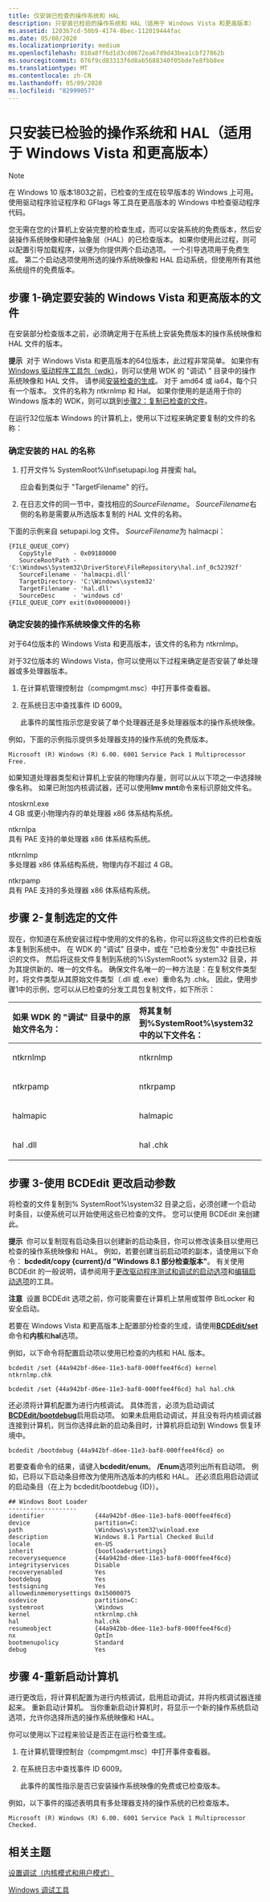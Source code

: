 ```yaml
---
title: 仅安装已检查的操作系统和 HAL
description: 只安装已检验的操作系统和 HAL（适用于 Windows Vista 和更高版本）
ms.assetid: 1203b7cd-50b9-4174-8bec-112019444fac
ms.date: 05/08/2020
ms.localizationpriority: medium
ms.openlocfilehash: 810a8ff6d1d3cd0672ea67d9d43bea1cbf27862b
ms.sourcegitcommit: 076f9cd83313f6d8ab5688340f05bde7e8fbb8ee
ms.translationtype: MT
ms.contentlocale: zh-CN
ms.lasthandoff: 05/09/2020
ms.locfileid: "82999057"
---
```

# <a name="installing-just-the-checked-operating-system-and-hal-for-windows-vista-and-later"></a>只安装已检验的操作系统和 HAL（适用于 Windows Vista 和更高版本）

> [!NOTE]
> 在 Windows 10 版本1803之前，已检查的生成在较早版本的 Windows 上可用。
> 使用驱动程序验证程序和 GFlags 等工具在更高版本的 Windows 中检查驱动程序代码。

您无需在您的计算机上安装完整的检查生成，而可以安装系统的免费版本，然后安装操作系统映像和硬件抽象层（HAL）的已检查版本。 如果你使用此过程，则可以配置引导加载程序，以便为你提供两个启动选项。 一个引导选项用于免费生成。 第二个启动选项使用所选的操作系统映像和 HAL 启动系统，但使用所有其他系统组件的免费版本。

## <a name="step-1---identifying-the-files-to-install-for-windows-vista-and-later"></a>步骤 1-确定要安装的 Windows Vista 和更高版本的文件

在安装部分检查版本之前，必须确定用于在系统上安装免费版本的操作系统映像和 HAL 文件的版本。

**提示**  对于 Windows Vista 和更高版本的64位版本，此过程非常简单。 如果你有[Windows 驱动程序工具包（wdk）](https://docs.microsoft.com/windows-hardware/drivers/)，则可以使用 WDK 的 "调试\\ " 目录中的操作系统映像和 HAL 文件。 请参阅[安装检查的生成](installing-the-checked-build.md)。 对于 amd64 或 ia64，每个只有一个版本。 文件的名称为 ntkrnlmp 和 Hal。 如果你使用的是适用于你的 Windows 版本的 WDK，则可以跳到[步骤2：复制已检查的文件](#step-2---copying-the-checked-files)。

 

在运行32位版本 Windows 的计算机上，使用以下过程来确定要复制的文件的名称：

### <a name="determining-the-name-of-the-hal-that-is-installed"></a>确定安装的 HAL 的名称

1.  打开文件% SystemRoot%\\Inf\\setupapi.log 并搜索 hal。

    应会看到类似于 "TargetFilename" 的行。

2.  在日志文件的同一节中，查找相应的*SourceFilename*。 *SourceFilename*右侧的名称是需要从所选版本复制的 HAL 文件的名称。

下面的示例来自 setupapi.log 文件。 *SourceFilename*为 halmacpi：

```
{FILE_QUEUE_COPY}
   CopyStyle      - 0x09180000
   SourceRootPath - 'C:\Windows\System32\DriverStore\FileRepository\hal.inf_0c52392f'
   SourceFilename - 'halmacpi.dll'
   TargetDirectory- 'C:\Windows\system32'
   TargetFilename - 'hal.dll'
   SourceDesc     - 'windows cd'
{FILE_QUEUE_COPY exit(0x00000000)}
```

### <a name="determining-the-name-of-the-operating-system-image-file-installed"></a>确定安装的操作系统映像文件的名称

对于64位版本的 Windows Vista 和更高版本，该文件的名称为 ntkrnlmp。

对于32位版本的 Windows Vista，你可以使用以下过程来确定是否安装了单处理器或多处理器版本。

1.  在计算机管理控制台（compmgmt.msc）中打开事件查看器。

2.  在系统日志中查找事件 ID 6009。

    此事件的属性指示您是安装了单个处理器还是多处理器版本的操作系统映像。

例如，下面的示例指示提供多处理器支持的操作系统的免费版本。

```
Microsoft (R) Windows (R) 6.00. 6001 Service Pack 1 Multiprocessor Free.
```

如果知道处理器类型和计算机上安装的物理内存量，则可以从以下项之一中选择映像名称。 如果已附加内核调试器，还可以使用**lmv mnt**命令来标识原始文件名。

<span id="NTOSKRNL.EXE"></span>ntoskrnl.exe  
4 GB 或更小物理内存的单处理器 x86 体系结构系统。

<span id="NTKRNLPA.EXE"></span>ntkrnlpa  
具有 PAE 支持的单处理器 x86 体系结构系统。

<span id="NTKRNLMP.EXE"></span>ntkrnlmp  
多处理器 x86 体系结构系统，物理内存不超过 4 GB。

<span id="NTKRPAMP.EXE"></span>ntkrpamp  
具有 PAE 支持的多处理器 x86 体系结构系统。

## <a name="step-2---copying-the-checked-files"></a>步骤 2-复制选定的文件

现在，你知道在系统安装过程中使用的文件的名称，你可以将这些文件的已检查版本复制到系统中。 在 WDK 的 "调试" 目录中，或在 "已检查分发包" 中查找已标识的文件。 然后将这些文件复制到系统的%\\SystemRoot% system32 目录，并为其提供新的、唯一的文件名。 确保文件名唯一的一种方法是：在复制文件类型时，将文件类型从其原始文件类型（.dll 或 .exe）重命名为 .chk。 因此，使用步骤1中的示例，您可以从已检查的分发工具包复制文件，如下所示：

<table>
<colgroup>
<col width="50%" />
<col width="50%" />
</colgroup>
<thead>
<tr class="header">
<th align="left">如果 WDK 的 "调试" 目录中的原始文件名为：</th>
<th align="left">将其复制到%SystemRoot%\system32 中的以下文件名：</th>
</tr>
</thead>
<tbody>
<tr class="odd">
<td align="left"><p>ntkrnlmp</p></td>
<td align="left"><p>ntkrnlmp</p></td>
</tr>
<tr class="even">
<td align="left"><p>ntkrpamp</p></td>
<td align="left"><p>ntkrpamp</p></td>
</tr>
<tr class="odd">
<td align="left"><p>halmapic</p></td>
<td align="left"><p>halmapic</p></td>
</tr>
<tr class="even">
<td align="left"><p>hal .dll</p></td>
<td align="left"><p>hal .chk</p></td>
</tr>
</tbody>
</table>

 

## <a name="step-3---changing-the-boot-parameters-using-bcdedit"></a>步骤 3-使用 BCDEdit 更改启动参数

将检查的文件复制到% SystemRoot%\\system32 目录之后，必须创建一个启动时条目，以便系统可以开始使用这些已检查的文件。 您可以使用 BCDEdit 来创建此。

**提示**  你可以复制现有启动条目以创建新的启动条目，你可以修改该条目以使用已检查的操作系统映像和 HAL。 例如，若要创建当前启动项的副本，请使用以下命令： **bcdedit/copy {current}/d "Windows 8.1 部分检查版本"**。
有关使用 BCDEdit 的一般说明，请参阅用于[更改驱动程序测试和调试的启动选项](boot-options-for-driver-testing-and-debugging.md)和[编辑启动选项](editing-boot-options.md)的工具。

**注意**  设置 BCDEdit 选项之前，你可能需要在计算机上禁用或暂停 BitLocker 和安全启动。

 
若要在 Windows Vista 和更高版本上配置部分检查的生成，请使用[**BCDEdit/set**](https://docs.microsoft.com/windows-hardware/drivers/devtest/bcdedit--set)命令和**内核**和**hal**选项。

例如，以下命令将配置启动项以使用已检查的内核和 HAL 版本。

```
bcdedit /set {44a942bf-d6ee-11e3-baf8-000ffee4f6cd} kernel ntkrnlmp.chk
```

```
bcdedit /set {44a942bf-d6ee-11e3-baf8-000ffee4f6cd} hal hal.chk
```

还必须将计算机配置为进行内核调试。 具体而言，必须为启动调试[**BCDEdit/bootdebug**](https://docs.microsoft.com/windows-hardware/drivers/devtest/bcdedit--bootdebug)启用启动项。 如果未启用启动调试，并且没有将内核调试器连接到计算机，则当你选择此新的启动条目时，计算机将启动到 Windows 恢复环境中。

```
bcdedit /bootdebug {44a942bf-d6ee-11e3-baf8-000ffee4f6cd} on
```

若要查看命令的结果，请键入**bcdedit/enum**。 **/Enum**选项列出所有启动项。 例如，已将以下启动条目修改为使用所选版本的内核和 HAL。 还必须启用启动调试的启动条目（在上为 bcdedit/bootdebug {ID}）。

```
## Windows Boot Loader
-------------------
identifier              {44a942bf-d6ee-11e3-baf8-000ffee4f6cd}
device                  partition=C:
path                    \Windows\system32\winload.exe
description             Windows 8.1 Partial Checked Build
locale                  en-US
inherit                 {bootloadersettings}
recoverysequence        {44a942bd-d6ee-11e3-baf8-000ffee4f6cd}
integrityservices       Disable
recoveryenabled         Yes
bootdebug               Yes
testsigning             Yes
allowedinmemorysettings 0x15000075
osdevice                partition=C:
systemroot              \Windows
kernel                  ntkrnlmp.chk
hal                     hal.chk
resumeobject            {44a942bb-d6ee-11e3-baf8-000ffee4f6cd}
nx                      OptIn
bootmenupolicy          Standard
debug                   Yes
```

## <a name="step-4---restart-the-computer"></a>步骤 4-重新启动计算机

进行更改后，将计算机配置为进行内核调试，启用启动调试，并将内核调试器连接起来。 重新启动计算机。 当你重新启动计算机时，将显示一个新的操作系统启动选项，允许你选择所选的操作系统映像和 HAL。

你可以使用以下过程来验证是否正在运行检查生成。

1.  在计算机管理控制台（compmgmt.msc）中打开事件查看器。

2.  在系统日志中查找事件 ID 6009。

    此事件的属性指示是否已安装操作系统映像的免费或已检查版本。

例如，以下事件的描述表明具有多处理器支持的操作系统的已检查版本。

```
Microsoft (R) Windows (R) 6.00. 6001 Service Pack 1 Multiprocessor Checked.
```

## <a name="related-topics"></a>相关主题


[设置调试（内核模式和用户模式）](https://docs.microsoft.com/windows-hardware/drivers/debugger/getting-set-up-for-debugging)

[Windows 调试工具](https://docs.microsoft.com/windows-hardware/drivers/debugger/index)

 

 






